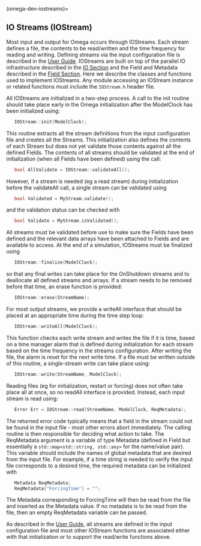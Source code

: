 (omega-dev-iostreams)=

## IO Streams (IOStream)

Most input and output for Omega occurs through IOStreams. Each stream
defines a file, the contents to be read/written and the time frequency
for reading and writing. Defining streams via the input configuration
file is described in the [User Guide](#omega-user-iostreams). IOStreams
are built on top of the parallel IO infrastructure described in the
[IO Section](#omega-dev-IO) and the Field and Metadata described in the
[Field Section](#omega-dev-Field). Here we describe the classes and functions
used to implement IOStreams. Any module accessing an IOStream instance
or related functions must include the ``IOStream.h`` header file.

All IOStreams are initialized in a two-step process. A call to the
init routine should take place early in the Omega initialization after
the ModelClock has been initialized using:
```c++
   IOStream::init(ModelClock);
```
This routine extracts all the stream definitions from the input configuration
file and creates all the Streams. This initialization also defines the
contents of each Stream but does not yet validate those contents against all
the defined Fields. The contents of all streams should be validated at the
end of initialization (when all Fields have been defined) using the call:
```c++
   bool AllValidate = IOStream::validateAll();
```
However, if a stream is needed (eg a read stream) during initialization
before the validateAll call, a single stream can be validated using
```c++
   bool Validated = MyStream.validate();
```
and the validation status can be checked with
```c++
   bool Validate = MyStream.isValidated();
```
All streams must be validated before use to make sure the Fields have
been defined and the relevant data arrays have been attached to Fields and
are available to access.  At the end of a simulation, IOStreams must be
finalized using
```c++
   IOStream::finalize(ModelClock);
```
so that any final writes can take place for the OnShutdown streams and to
deallocate all defined streams and arrays. If a stream needs to be removed
before that time, an erase function is provided:
```c++
   IOStream::erase(StreamName);
```

For most output streams, we provide a writeAll interface that should be placed
at an appropriate time during the time step loop:
```c++
   IOStream::writeAll(ModelClock);
```
This function checks each write stream and writes the file if it is time, based
on a time manager alarm that is defined during initialization for each stream
based on the time frequency in the streams configuration. After writing the
file, the alarm is reset for the next write time. If a file must be written
outside of this routine, a single-stream write can take place using:
```c++
   IOStream::write(StreamName, ModelClock);
```

Reading files (eg for initialization, restart or forcing) does not often
take place all at once, so no readAll interface is provided. Instead, each
input stream is read using:
```c++
   Error Err = IOStream::read(StreamName, ModelClock, ReqMetadata);
```
The returned error code typically means that a field in the stream could
not be found in the input file - most other errors abort immediately. The
calling routine is then responsible for deciding what action to take.
The ReqMetadata argument is a variable of type Metadata (defined in Field but
essentially a ``std::map<std::string, std::any>`` for the name/value pair).
This variable should include the names of global metadata that are desired
from the input file. For example, if a time string is needed to verify the
input file corresponds to a desired time, the required metadata can be
initialized with
```c++
   Metadata ReqMetadata;
   ReqMetadata["ForcingTime"] = "";
```
The Metadata corresponding to ForcingTime will then be read from the file
and inserted as the Metadata value. If no metadata is to be read from the
file, then an empty ReqMetadata variable can be passed.

As described in the [User Guide](#omega-user-iostreams), all streams are
defined in the input configuration file and most other IOStream functions
are associated either with that initialization or to support the read/write
functions above.
